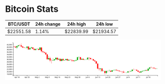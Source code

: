 # Bitcoin Stats

BTC/USDT|24h change|24h high|24h low|
|---|---|---|---|
|$22551.58|1.14%|$22839.99|$21934.57|

<img src="./chart.svg">
